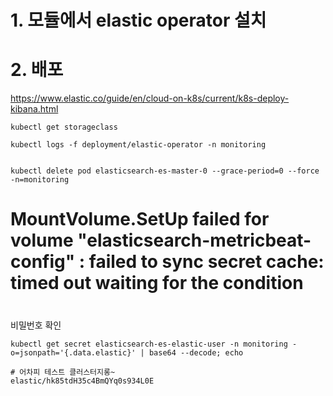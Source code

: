 # 1. 모듈에서 elastic operator 설치

# 2. 배포
<https://www.elastic.co/guide/en/cloud-on-k8s/current/k8s-deploy-kibana.html>


```
kubectl get storageclass

kubectl logs -f deployment/elastic-operator -n monitoring


kubectl delete pod elasticsearch-es-master-0 --grace-period=0 --force -n=monitoring
```


# MountVolume.SetUp failed for volume "elasticsearch-metricbeat-config" : failed to sync secret cache: timed out waiting for the condition


# 
비밀번호 확인
```
kubectl get secret elasticsearch-es-elastic-user -n monitoring -o=jsonpath='{.data.elastic}' | base64 --decode; echo

# 어차피 테스트 클러스터지롱~
elastic/hk85tdH35c4BmQYq0s934L0E
```